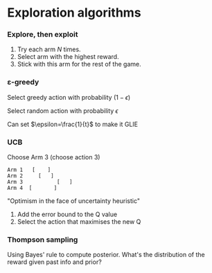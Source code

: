 # Exploration algorithms

### Explore, then exploit

1. Try each arm $N$ times.
2. Select arm with the highest reward.
3. Stick with this arm for the rest of the game.

### ε-greedy

Select greedy action with probability $(1-\epsilon)$

Select random action with probability $\epsilon$

Can set $\epsilon=\frac{1}{t}$ to make it GLIE

### UCB

Choose Arm 3 (choose action 3)

```
Arm 1   [    ]
Arm 2     [   ]
Arm 3           [   ]
Arm 4  [       ]
```

"Optimism in the face of uncertainty heuristic"

1. Add the error bound to the Q value
2. Select the action that maximises the new Q

### Thompson sampling

Using Bayes' rule to compute posterior. What's the distribution of the reward given past info and prior?
